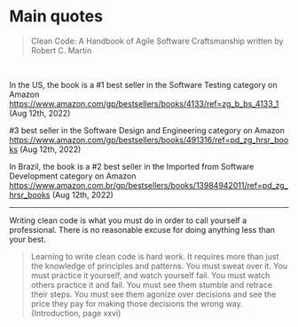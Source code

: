 
# Main quotes


> Clean Code: A Handbook of Agile Software Craftsmanship written by Robert C. Martin

<br/>

In the US, the book is a #1 best seller in the Software Testing category on Amazon
https://www.amazon.com/gp/bestsellers/books/4133/ref=zg_b_bs_4133_1 (Aug 12th, 2022)

#3 best seller in the Software Design and Engineering category on Amazon
https://www.amazon.com/gp/bestsellers/books/491316/ref=pd_zg_hrsr_books (Aug 12th, 2022)

In Brazil, the book is a #2 best seller in the Imported from Software Development category on Amazon
https://www.amazon.com.br/gp/bestsellers/books/13984942011/ref=pd_zg_hrsr_books (Aug 12th, 2022)

___

Writing clean code is what you must do in order to call yourself a professional. There is no reasonable excuse for doing anything less than your best.


> Learning to write clean code is hard work. It requires more than just the knowledge of principles and patterns. You must sweat over it. You must practice it yourself, and watch yourself fail. You must watch others practice it and fail. You must see them stumble and retrace their steps. You must see them agonize over decisions and see the price they pay for making those decisions the wrong way. (Introduction, page xxvi)


